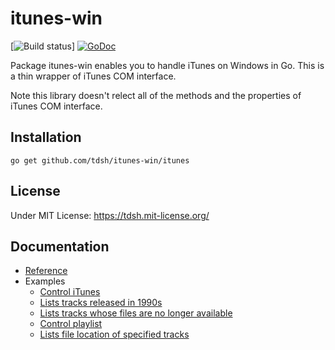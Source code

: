 # itunes-win

[![Build status](https://ci.appveyor.com/api/projects/status/t9wbgwo0de3b2o0n?svg=true)]
[![GoDoc](https://godoc.org/github.com/tdsh/itunes-win/itunes?status.svg)](https://godoc.org/github.com/tdsh/itunes-win/itunes)

Package itunes-win enables you to handle iTunes on Windows in Go. This is
a thin wrapper of iTunes COM interface.

Note this library doesn't relect all of the methods and the properties of
iTunes COM interface.

## Installation

    go get github.com/tdsh/itunes-win/itunes

## License

Under MIT License: https://tdsh.mit-license.org/

## Documentation

- [Reference](https://godoc.org/github.com/tdsh/itunes-win/itunes)
- Examples
  - [Control iTunes](https://github.com/tdsh/itunes-win/blob/master/examples/itunes_example.go)
  - [Lists tracks released in 1990s](https://github.com/tdsh/itunes-win/blob/master/examples/list_90s_music.go)
  - [Lists tracks whose files are no longer available](https://github.com/tdsh/itunes-win/blob/master/examples/list_dead_tracks.go)
  - [Control playlist](https://github.com/tdsh/itunes-win/blob/master/examples/playlist_example.go)
  - [Lists file location of specified tracks](https://github.com/tdsh/itunes-win/blob/master/examples/search_location.go)
